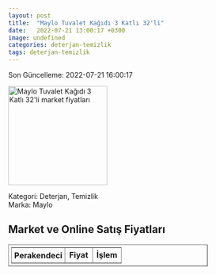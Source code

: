 ```yaml
---
layout: post
title:  "Maylo Tuvalet Kağıdı 3 Katlı 32'li"
date:   2022-07-21 13:00:17 +0300
image: undefined
categories: deterjan-temizlik
tags: deterjan-temizlik
---
```


Son Güncelleme: 2022-07-21 16:00:17

<img src="undefined" width="200" alt="Maylo Tuvalet Kağıdı 3 Katlı 32'li market fiyatları" />

Kategori: Deterjan, Temizlik
<br />
Marka: Maylo

<h2>Market ve Online Satış Fiyatları</h2>

<table border="1" style="padding: 5px;width:80%;">
  <tr>
    <td style="padding: 5px;"><strong>Perakendeci</strong></td>
    <td><strong>Fiyat</strong></td>
    <td><strong>İşlem</strong></td>
  </tr>
  
</table>
